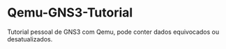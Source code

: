 # Qemu-GNS3-Tutorial
Tutorial pessoal de GNS3 com Qemu, pode conter dados equivocados ou desatualizados.
